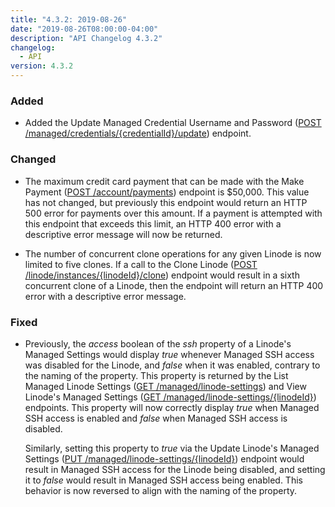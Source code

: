 ```yaml
---
title: "4.3.2: 2019-08-26"
date: "2019-08-26T08:00:00-04:00"
description: "API Changelog 4.3.2"
changelog:
  - API
version: 4.3.2
---
```


### Added

- Added the Update Managed Credential Username and Password ([POST /managed/credentials/{credentialId}/update](https://www.linode.com/docs/api/managed/)) endpoint.

### Changed

- The maximum credit card payment that can be made with the Make Payment ([POST /account/payments](https://www.linode.com/docs/api/account/)) endpoint is \$50,000. This value has not changed, but previously this endpoint would return an HTTP 500 error for payments over this amount. If a payment is attempted with this endpoint that exceeds this limit, an HTTP 400 error with a descriptive error message will now be returned.

- The number of concurrent clone operations for any given Linode is now limited to five clones. If a call to the Clone Linode ([POST /linode/instances/{linodeId}/clone](https://www.linode.com/docs/api/linode-instances/)) endpoint would result in a sixth concurrent clone of a Linode, then the endpoint will return an HTTP 400 error with a descriptive error message.

### Fixed

- Previously, the _access_ boolean of the _ssh_ property of a Linode's Managed Settings would display _true_ whenever Managed SSH access was disabled for the Linode, and _false_ when it was enabled, contrary to the naming of the property. This property is returned by the List Managed Linode Settings ([GET /managed/linode-settings](https://www.linode.com/docs/api/managed/)) and View Linode's Managed Settings ([GET /managed/linode-settings/{linodeId}](https://www.linode.com/docs/api/managed/)) endpoints. This property will now correctly display _true_ when Managed SSH access is enabled and _false_ when Managed SSH access is disabled.

  Similarly, setting this property to _true_ via the Update Linode's Managed Settings ([PUT /managed/linode-settings/{linodeId}](https://www.linode.com/docs/api/managed/)) endpoint would result in Managed SSH access for the Linode being disabled, and setting it to _false_ would result in Managed SSH access being enabled. This behavior is now reversed to align with the naming of the property.
